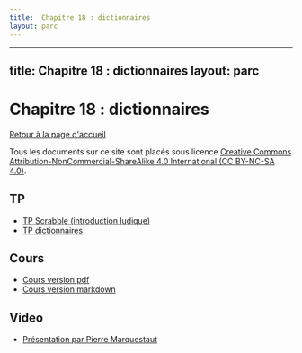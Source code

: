 ```yaml
---
title:  Chapitre 18 : dictionnaires
layout: parc
---
```

---
title:  Chapitre 18 : dictionnaires
layout: parc
---


# Chapitre 18 : dictionnaires

[Retour à la page d'accueil](https://parc-nsi.github.io/premiere-nsi/index.html)

Tous les documents sur ce site sont   placés sous licence [Creative Commons Attribution-NonCommercial-ShareAlike 4.0 International (CC BY-NC-SA 4.0)](https://creativecommons.org/licenses/by-nc-sa/4.0/).


## TP 

* [TP Scrabble (introduction ludique)](scrabble.md)
* [TP dictionnaires](chapitre18/TP/TP-Dictionnaires-1.pdf)

## Cours 

* [Cours version pdf](chapitre18/Cours/dictionnaires-cours-.pdf)
* [Cours version markdown](chapitre18/Cours/dictionnaires-cours-git.md)
  
## Video

* [Présentation par Pierre Marquestaut](https://peertube.lyceeconnecte.fr/videos/watch/86be0059-a3c1-41ec-952a-79dea6310c87)